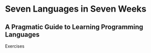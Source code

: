 Seven Languages in Seven Weeks
==============================

A Pragmatic Guide to Learning Programming Languages
---------------------------------------------------

Exercises
